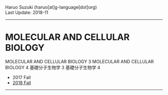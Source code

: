 Haruo Suzuki (haruo[at]g-language[dot]org)  
Last Update: 2018-11

----------

# MOLECULAR AND CELLULAR BIOLOGY
MOLECULAR AND CELLULAR BIOLOGY 3
MOLECULAR AND CELLULAR BIOLOGY 4
基礎分子生物学 3
基礎分子生物学 4

- 2017 Fall
- [2018 Fall](https://github.com/haruosuz/ksbn/tree/master/2018)


----------

